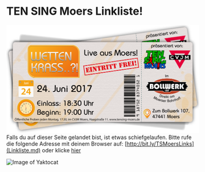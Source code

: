 # TEN SING Moers Linkliste!
![TEN SING Moers Logo](footage/banner2017/WettenKrass-Ticket-cutout-500dpi-01.png)
Falls du auf dieser Seite gelandet bist, ist etwas schiefgelaufen. Bitte rufe die folgende Adresse mit deinem Browser auf: [http://bit.ly/TSMoersLinks](Linkliste.md) oder klicke [hier](Linkliste.md)


![Image of Yaktocat](https://octodex.github.com/images/yaktocat.png)

